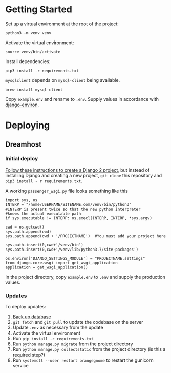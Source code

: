 # Getting Started

Set up a virtual environment at the root of the project:
```
python3 -m venv venv
```

Activate the virtual environment:
```
source venv/bin/activate
```

Install dependencies:
```
pip3 install -r requirements.txt
```

`mysqlclient` depends on `mysql-client` being available.
```
brew install mysql-client
```

Copy `example.env` and rename to `.env`. Supply values in accordance with [django-environ](https://django-environ.readthedocs.io/en/latest/).

# Deploying

## Dreamhost

### Initial deploy
[Follow these instructions to create a Django 2 project](https://help.dreamhost.com/hc/en-us/articles/360002341572), but instead of installing Django and creating a new project, `git clone` this repository and `pip3 install - r requirements.txt`.

A working `passenger_wsgi.py` file looks something like this
```
import sys, os
INTERP = "/home/USERNAME/SITENAME.com/venv/bin/python3"
#INTERP is present twice so that the new python interpreter 
#knows the actual executable path 
if sys.executable != INTERP: os.execl(INTERP, INTERP, *sys.argv)

cwd = os.getcwd()
sys.path.append(cwd)
sys.path.append(cwd + '/PROJECTNAME')  #You must add your project here

sys.path.insert(0,cwd+'/venv/bin')
sys.path.insert(0,cwd+'/venv/lib/python3.7/site-packages')

os.environ['DJANGO_SETTINGS_MODULE'] = "PROJECTNAME.settings"
from django.core.wsgi import get_wsgi_application
application = get_wsgi_application()
```

In the project directory, copy `example.env` to `.env` and supply the production values.

### Updates
To deploy updates:
1. [Back up database](https://help.dreamhost.com/hc/en-us/articles/221686207-SSH-Backing-up-your-database)
2. `git fetch` and `git pull` to update the codebase on the server
3. Update `.env` as necessary from the update
4. Activate the virtual environment
5. Run `pip install -r requirements.txt`
6. Run `python manage.py migrate` from the project directory
7. Run `python manage.py collectstatic` from the project directory (is this a required step?)
8. Run `systemctl --user restart orangegnome` to restart the gunicorn service
